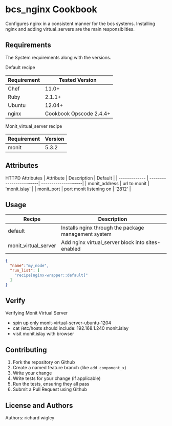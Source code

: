bcs_nginx Cookbook
======================
Configures nginx in a consistent manner for the bcs systems.
Installing nginx and adding virtual_servers are the main responsiblities.


Requirements
------------

The System requirements along with the versions.

Default recipe

| Requirement | Tested Version                                                  |
| ----------- | ----------------------------------------------------------------|
| Chef        | 11.0+                                                           |
| Ruby        | 2.1.1+                                                          |
| Ubuntu      | 12.04+                                                          |
| nginx       | Cookbook Opscode 2.4.4+                                         |

Monit_virtual_server recipe

| Requirement | Version                                                         |
| ----------- | ----------------------------------------------------------------|
| monit       | 5.3.2                                                           |


Attributes
----------

HTTPD Attributes
| Attribute     | Description             | Default             |
| ------------- | ------------------------| --------------------|
| monit_address | url to monit            | 'monit.islay'       |
| monit_port    | port monit listening on | '2812'              |


Usage
-----

| Recipe               | Description                                             |
| -------------------- | ------------------------------------------------------- |
| default              | Installs nginx through the package management system    |
| monit_virtual_server | Add nginx virtual_server block into sites-enabled       |

```json
{
  "name":"my_node",
  "run_list": [
    "recipe[nginx-wrapper::default]"
  ]
}
```

Verify
------

Verifying Monit Virtual Server
* spin up only monit-virtual-server-ubuntu-1204
* cat /etc/hosts should include: 192.168.1.240      monit.islay
* visit monit.islay with browser


Contributing
------------

1. Fork the repository on Github
2. Create a named feature branch (like `add_component_x`)
3. Write your change
4. Write tests for your change (if applicable)
5. Run the tests, ensuring they all pass
6. Submit a Pull Request using Github

License and Authors
-------------------
Authors: richard wigley
